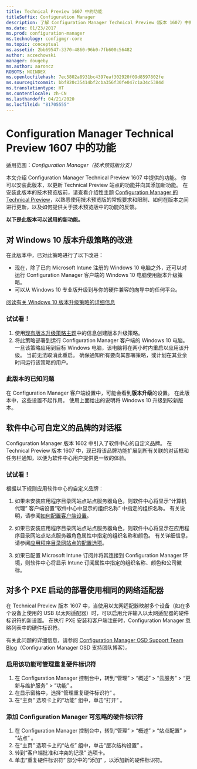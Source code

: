 ```yaml
---
title: Technical Preview 1607 中的功能
titleSuffix: Configuration Manager
description: 了解 Configuration Manager Technical Preview（版本 1607）中的可用功能。
ms.date: 01/23/2017
ms.prod: configuration-manager
ms.technology: configmgr-core
ms.topic: conceptual
ms.assetid: 2bb69547-3370-4860-96b0-7fb600c56482
author: aczechowski
manager: dougeby
ms.author: aaroncz
ROBOTS: NOINDEX
ms.openlocfilehash: 7ec5802a8931bc4397eaf302920f09d8597802fe
ms.sourcegitcommit: bbf820c35414bf2cba356f30fe047c1a34c5384d
ms.translationtype: HT
ms.contentlocale: zh-CN
ms.lasthandoff: 04/21/2020
ms.locfileid: "81705555"
---
```

# <a name="capabilities-in-technical-preview-1607-for-configuration-manager"></a>Configuration Manager Technical Preview 1607 中的功能

适用范围：*Configuration Manager（技术预览版分支）*

本文介绍 Configuration Manager Technical Preview 1607 中提供的功能。 你可以安装此版本，以更新 Technical Preview 站点的功能并向其添加新功能。      在安装此版本的技术预览版前，请查看介绍性主题 [Configuration Manager 的 Technical Preview](../../core/get-started/technical-preview.md)，以熟悉使用技术预览版的常规要求和限制、如何在版本之间进行更新，以及如何提供关于技术预览版中的功能的反馈。    


**以下是此版本可以试用的新功能。**  

## <a name="improvements-to-the-windows-10-edition-upgrade-policy"></a><a name="dmp_edition"></a>对 Windows 10 版本升级策略的改进

在此版本中，已对此策略进行了以下改进：

* 现在，除了已向 Microsoft Intune 注册的 Windows 10 电脑之外，还可以对运行 Configuration Manager 客户端的 Windows 10 电脑使用版本升级策略。
* 可以从 Windows 10 专业版升级到与你的硬件兼容的向导中的任何平台。

[阅读有关 Windows 10 版本升级策略的详细信息](../../compliance/deploy-use/upgrade-windows-version.md)

### <a name="try-it-out"></a>试试看！

1. 使用[现有版本升级策略主题](../../compliance/deploy-use/upgrade-windows-version.md)中的信息创建版本升级策略。
2. 将此策略部署到运行 Configuration Manager 客户端的 Windows 10 电脑。
一旦该策略应用到目标 Windows 电脑，该电脑将在两小时内重启以应用该升级。 当前无法取消此重启。 确保通知所有要向其部署策略，或计划在其业余时间运行该策略的用户。

### <a name="known-issue-with-this-release"></a>此版本的已知问题
在 Configuration Manager 客户端设置中，可能会看到**版本升级**的设置。 在此版本中，这些设置不起作用。 使用上面给出的说明将 Windows 10 升级到较新版本。

## <a name="customizable-branding-for-software-center-dialogs"></a>软件中心可自定义的品牌的对话框

Configuration Manager 版本 1602 中引入了软件中心的自定义品牌。 在 Technical Preview 版本 1607 中，现已将该品牌功能扩展到所有关联的对话框和任务栏通知，以便为软件中心用户提供更一致的体验。

### <a name="try-it-out"></a>试试看！

根据以下规则应用软件中心的自定义品牌：

1. 如果未安装应用程序目录网站点站点服务器角色，则软件中心将显示“计算机代理”  客户端设置“软件中心中显示的组织名称”  中指定的组织名称。 有关说明，请参阅[如何配置客户端设置](../../core/clients/deploy/configure-client-settings.md)。

2. 如果已安装应用程序目录网站点站点服务器角色，则软件中心将显示在应用程序目录网站点站点服务器角色属性中指定的组织名称和颜色。 有关详细信息，请参阅[应用程序目录网站点的配置选项](../../core/servers/deploy/configure/configuration-options-for-site-system-roles.md#BKMK_ApplicationCatalog_Website)。

3. 如果已配置 Microsoft Intune 订阅并将其连接到 Configuration Manager 环境，则软件中心将显示 Intune 订阅属性中指定的组织名称、颜色和公司徽标。

## <a name="use-the-same-network-adapter-for-multiple-pxe-initiated-deployments"></a>对多个 PXE 启动的部署使用相同的网络适配器
在 Technical Preview 版本 1607 中，当使用以太网适配器映射多个设备（如在多个设备上使用的 USB 以太网适配器）时，可以启用允许输入以太网适配器的硬件标识符的新设置。 在执行 PXE 安装和客户端注册时，Configuration Manager 忽略列表中的硬件标识符。

有关此问题的详细信息，请参阅 [Configuration Manager OSD Support Team Blog](https://blogs.technet.microsoft.com/system_center_configuration_manager_operating_system_deployment_support_blog/2015/08/27/reusing-the-same-nic-for-multiple-pxe-initiated-deployments-in-system-center-configuration-manger-osd/)（Configuration Manager OSD 支持团队博客）。  

### <a name="enable-the-feature-to-manage-duplicate-hardware-identifiers"></a>启用该功能可管理重复硬件标识符  
1. 在 Configuration Manager 控制台中，转到“管理”   > “概述”   > “云服务”   > “更新与维护服务”   > “功能”  。
2. 在显示窗格中，选择“管理重复硬件标识符”  。
3. 在“主页”  选项卡上的“功能”  组中，单击“打开”  。

### <a name="add-hardware-identifiers-for-configuration-manager-to-ignore"></a>添加 Configuration Manager 可忽略的硬件标识符  
1. 在 Configuration Manager 控制台中，转到“管理”   > “概述”   > “站点配置”   > “站点”  。
2. 在“主页”  选项卡上的“站点”  组中，单击“层次结构设置”  。
3. 转到“客户端批准和冲突的记录”  选项卡。
4. 单击“重复硬件标识符”  部分中的“添加”  ，以添加新的硬件标识符。
